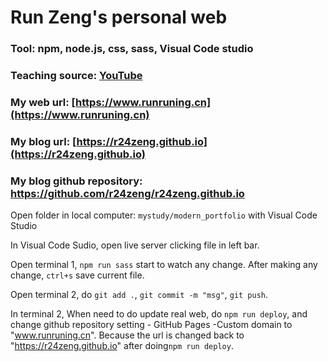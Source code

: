 # Run Zeng's personal web
### Tool: npm, node.js, css, sass, Visual Code studio
### Teaching source: [YouTube](https://www.youtube.com/playlist?list=PLillGF-RfqbYoGoCjKoMOkVznV6aSXKzU)
### My web url: [https://www.runruning.cn](https://www.runruning.cn)
### My blog url: [https://r24zeng.github.io](https://r24zeng.github.io)
### My blog github repository: https://github.com/r24zeng/r24zeng.github.io

Open folder in local computer: `mystudy/modern_portfolio` with Visual Code Studio


In Visual Code Sudio, open live server clicking file in left bar. 

Open terminal 1, `npm run sass` start to watch any change. After making any change, `ctrl+s` save current file.

Open terminal 2, do `git add .`, `git commit -m "msg"`, `git push`. 

In terminal 2, When need to do update real web, do `npm run deploy`, and change github repository setting - GitHub Pages -Custom domain to "www.runruning.cn".
Because the url is changed back to "https://r24zeng.github.io" after doing`npm run deploy`.

